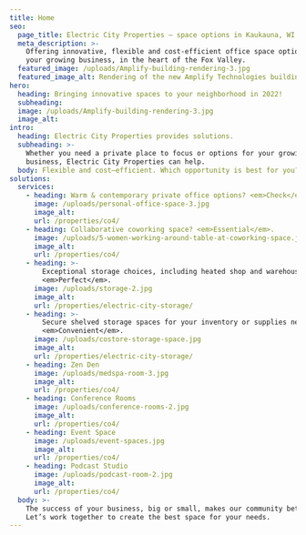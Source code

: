 ```yaml
---
title: Home
seo:
  page_title: Electric City Properties – space options in Kaukauna, WI
  meta_description: >-
    Offering innovative, flexible and cost-efficient office space options for
    your growing business, in the heart of the Fox Valley.
  featured_image: /uploads/Amplify-building-rendering-3.jpg
  featured_image_alt: Rendering of the new Amplify Technologies building
hero:
  heading: Bringing innovative spaces to your neighborhood in 2022!
  subheading:
  image: /uploads/Amplify-building-rendering-3.jpg
  image_alt:
intro:
  heading: Electric City Properties provides solutions.
  subheading: >-
    Whether you need a private place to focus or options for your growing
    business, Electric City Properties can help.
  body: Flexible and cost–efficient. Which opportunity is best for you?
solutions:
  services:
    - heading: Warm & contemporary private office options? <em>Check</em>.
      image: /uploads/personal-office-space-3.jpg
      image_alt:
      url: /properties/co4/
    - heading: Collaborative coworking space? <em>Essential</em>.
      image: /uploads/5-women-working-around-table-at-coworking-space.jpg
      image_alt:
      url: /properties/co4/
    - heading: >-
        Exceptional storage choices, including heated shop and warehouse space?
        <em>Perfect</em>.
      image: /uploads/storage-2.jpg
      image_alt:
      url: /properties/electric-city-storage/
    - heading: >-
        Secure shelved storage spaces for your inventory or supplies near work?
        <em>Convenient</em>.
      image: /uploads/costore-storage-space.jpg
      image_alt:
      url: /properties/electric-city-storage/
    - heading: Zen Den
      image: /uploads/medspa-room-3.jpg
      image_alt:
      url: /properties/co4/
    - heading: Conference Rooms
      image: /uploads/conference-rooms-2.jpg
      image_alt:
      url: /properties/co4/
    - heading: Event Space
      image: /uploads/event-spaces.jpg
      image_alt:
      url: /properties/co4/
    - heading: Podcast Studio
      image: /uploads/podcast-room-2.jpg
      image_alt:
      url: /properties/co4/
  body: >-
    The success of your business, big or small, makes our community better.
    Let’s work together to create the best space for your needs.
---
```

